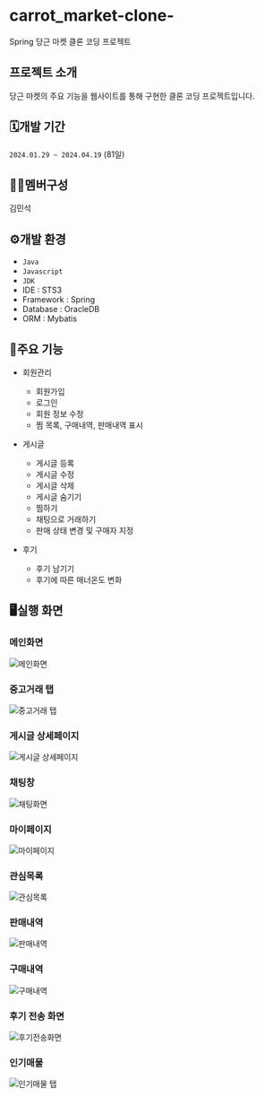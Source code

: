 # carrot_market-clone-
Spring 당근 마켓 클론 코딩 프로젝트

## 프로젝트 소개
당근 마켓의 주요 기능을 웹사이트를 통해 구현한 클론 코딩 프로젝트입니다.

## 🗓️개발 기간
`2024.01.29 ~ 2024.04.19` (81일)

## 🧑‍💻멤버구성
김민석

## ⚙️개발 환경
- `Java`
- `Javascript`
- `JDK`
- IDE : STS3
- Framework : Spring
- Database : OracleDB
- ORM : Mybatis

## 📌주요 기능
- 회원관리
  - 회원가입
  - 로그인
  - 회원 정보 수정
  - 찜 목록, 구매내역, 판매내역 표시
  
- 게시글
  - 게시글 등록
  - 게시글 수정
  - 게시글 삭제
  - 게시글 숨기기
  - 찜하기
  - 채팅으로 거래하기
  - 판매 상태 변경 및 구매자 지정
    
- 후기
  - 후기 남기기
  - 후기에 따른 매너온도 변화

## 🖥️실행 화면
### 메인화면
![메인화면](https://github.com/Alsss7/carrot_market-clone-/assets/107114144/2e1c21c1-5e3d-4e43-9389-e9616c35aeca)

### 중고거래 탭
![중고거래 탭](https://github.com/Alsss7/carrot_market-clone-/assets/107114144/fdcff16d-72fc-461c-89b0-5dbf9f7ac4fc)

### 게시글 상세페이지
![게시글 상세페이지](https://github.com/Alsss7/carrot_market-clone-/assets/107114144/54089a93-c452-4f67-9e39-94711ed7b658)

### 채팅창
![채팅화면](https://github.com/Alsss7/carrot_market-clone-/assets/107114144/12196fbf-2fee-444c-b9cf-4966028e3bc2)

### 마이페이지
![마이페이지](https://github.com/Alsss7/carrot_market-clone-/assets/107114144/f9f1f7f1-c1d3-4287-9593-d897f7800581)

### 관심목록
![관심목록](https://github.com/Alsss7/carrot_market-clone-/assets/107114144/e8c8ca28-bc9e-49bd-ae22-62b93b1dfc32)

### 판매내역
![판매내역](https://github.com/Alsss7/carrot_market-clone-/assets/107114144/ca647aee-2657-43c8-b371-58c2af67c6a8)

### 구매내역
![구매내역](https://github.com/Alsss7/carrot_market-clone-/assets/107114144/dd604579-1f2b-4c39-89f0-4ef0b86ff364)

### 후기 전송 화면
![후기전송화면](https://github.com/Alsss7/carrot_market-clone-/assets/107114144/bf9a4b01-8905-453b-9427-3c296053a225)

### 인기매물
![인기매물 탭](https://github.com/Alsss7/carrot_market-clone-/assets/107114144/8b3b74ed-5376-42c3-a1e7-bba6a7e01878)
